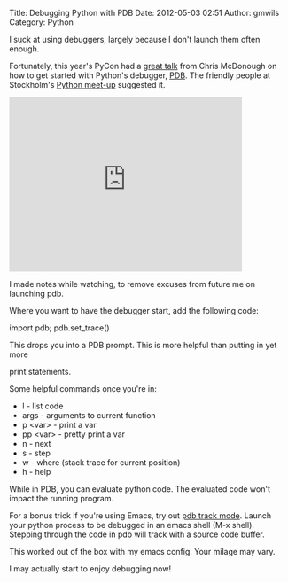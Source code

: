 Title: Debugging Python with PDB
Date: 2012-05-03 02:51
Author: gmwils
Category: Python

I suck at using debuggers, largely because I don't launch them often
enough.

</p>

Fortunately, this year's PyCon had a [great talk][] from Chris McDonough
on how to get started with Python's debugger, [PDB][]. The friendly
people at Stockholm's [Python meet-up][] suggested it.

</p>

<iframe width="420" height="315" src="http://www.youtube.com/embed/vfPtGsSJldg" frameborder="0" allowfullscreen></iframe>

I made notes while watching, to remove excuses from future me on
launching pdb.

</p>

Where you want to have the debugger start, add the following code:

</p>
<p>
    import pdb; pdb.set_trace()

</p>

This drops you into a PDB prompt. This is more helpful than putting in
yet more

print statements.

</p>

Some helpful commands once you're in:

</p>

-   l - list code
-   args - arguments to current function
-   p <var\> - print a var
-   pp <var\> - pretty print a var
-   n - next
-   s - step
-   w - where (stack trace for current position)
-   h - help

</p>

While in PDB, you can evaluate python code. The evaluated code won't
impact the running program.

</p>

For a bonus trick if you're using Emacs, try out [pdb track mode][].
Launch your python process to be debugged in an emacs shell (M-x shell).
Stepping through the code in pdb will track with a source code buffer.

</p>

This worked out of the box with my emacs config. Your milage may vary.

</p>

I may actually start to enjoy debugging now!

</p>

  [great talk]: http://pyvideo.org/video/644/introduction-to-pdb
  [PDB]: http://docs.python.org/library/pdb.html
  [Python meet-up]: http://www.meetup.com/pysthlm/
  [pdb track mode]: http://wiki.zope.org/klm/PDBTrack
